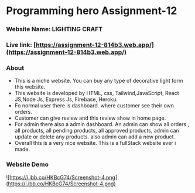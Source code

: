 # Programming hero Assignment-12

### Website Name: LIGHTING CRAFT
### Live link: [https://assignment-12-814b3.web.app/](https://assignment-12-814b3.web.app/)
### About

- This is a niche website. You can buy any type of decorative light form this website.
- This website is developed by HTML, css, Tailwind,JavaScript, React JS,Node Js, Express Js, Firebase, Heroku.
- Fo normal user there is dashboard. where customer see their own orders.
- Customer can give review and this review show in home page.
- For admin there also a admin dashboard. An admin can show all orders , all products, all pending products, all approved products, admin can update or delete any products. also admin can add a new product.
- Overall this is a very nice website. This is a  fullStack website ever i made.


### Website Demo
![https://i.ibb.co/HKBcG74/Screenshot-4.png](https://i.ibb.co/HKBcG74/Screenshot-4.png)
